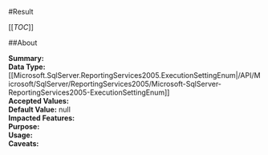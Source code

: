 #Result

[[_TOC_]]

##About

**Summary:** <remarks />  
**Data Type:** [[Microsoft.SqlServer.ReportingServices2005.ExecutionSettingEnum|/API/Microsoft/SqlServer/ReportingServices2005/Microsoft-SqlServer-ReportingServices2005-ExecutionSettingEnum]]  
**Accepted Values:**   
**Default Value:** null  
**Impacted Features:**   
**Purpose:**   
**Usage:**   
**Caveats:**   

